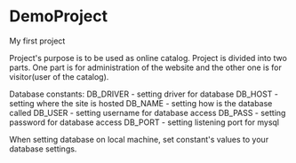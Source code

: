 # DemoProject
My first project

Project's purpose is to be used as online catalog. Project is divided into two parts. One part 
is for administration of the website and the other one is for visitor(user of the catalog).

Database constants:
DB_DRIVER - setting driver for database
DB_HOST   - setting where the site is hosted
DB_NAME   - setting how is the database called
DB_USER   - setting username for database access
DB_PASS   - setting password for database access
DB_PORT   - setting listening port for mysql

When setting database on local machine, set constant's values to your database settings.